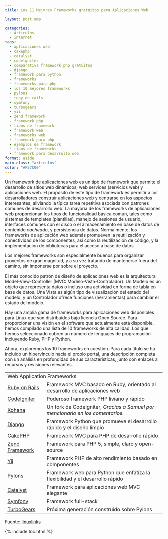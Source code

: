 ```yaml
---
title: Los 11 Mejores Frameworks gratuitos para Aplicaciones Web

layout: post.amp

categories:
  - Articulos
  - internet
tags:
  - aplicaciones web
  - cakephp
  - catalyst
  - codelgniter
  - comparativa framework php gratuitos
  - django
  - framework para python
  - frameworks
  - frameworks para php
  - los 10 mejores frameworks
  - pylons
  - ruby on rails
  - symfony
  - turbogears
  - yii
  - zend framework
  - framework php
  - tipos de framework
  - framework web
  - frameworks web
  - framework para php
  - ejemplos de framework
  - tipos de frameworks
  - framework para desarrollo web
format: aside
main-class: "articulos"
color: "#F57C00"
---
```

Un framework de aplicaciones web es un tipo de framework que permite el desarrollo de sitios web dinámicos, web services (servicios web) y aplicaciones web. El propósito de este tipo de framework es permitir a los desarrolladores construir aplicaciones web y centrarse en los aspectos interesantes, aliviando la típica tarea repetitiva asociada con patrones comunes de desarrollo web. La mayoría de los frameworks de aplicaciones web proporcionan los tipos de funcionalidad básica común, tales como sistemas de templates (plantillas), manejo de sesiones de usuario, interfaces comunes con el disco o el almacenamiento en base de datos de contenido *cacheado*, y persistencia de datos. Normalmente, los frameworks de aplicación web además promueven la reutilización y conectividad de los componentes, así como la reutilización de código, y la implementación de bibliotecas para el acceso a base de datos.

Los mejores frameworks son especialmente buenos para organizar proyectos de gran magnitud, y a su vez tratando de mantenerse fuera del camino, sin imponerse por sobre el proyecto.

El más conocido patrón de diseño de aplicaciones web es la arquitectura Model-View-Controller (MVC: Modelo-Vista-Controlador). Un Modelo es un objeto que representa datos o incluso una actividad en forma de tabla en base de datos. Una Vista es algún tipo de visualización del estado del modelo, y un Controlador ofrece funciones (herramientas) para cambiar el estado del modelo.

Hay una amplia gama de frameworks para aplicaciones web disponibles para Linux que son distribuidos bajo licencia Open Source. Para proporcionar una visión en el software que actualmente está disponible, hemos compilado una lista de 10 frameworks de alta calidad. Los que hemos seleccionado cubren un número de lenguajes de programación incluyendo Ruby, PHP y Python.

Ahora, exploremos los 10 frameworks en cuestión. Para cada título se ha incluido un hipervínculo hacia el propio portal, una descripción completa con un análisis en profundidad de sus características, junto con enlaces a recursos y revisiones relevantes.


<!--ad-->
<table class="aligncenter" border="0" cellspacing="0" cellpadding="5">
<tr>
<td rowspan="1" colspan="2">
      Web Application Frameworks
    </td>
</tr>
<tr>
<td>
<a href="http://www.linuxlinks.com/article/20120525000539219/RubyonRails.html">Ruby on Rails</a>
</td>
<td>
      Framework MVC basado en Ruby, orientado al desarrollo de aplicaciones web
    </td>
</tr>
<tr>
<td>
<a href="http://www.linuxlinks.com/article/20120525000531497/CodeIgniter.html">CodeIgniter</a>
</td>
<td>
      Poderoso framework PHP liviano y rápido
    </td>
</tr>
<tr>
<td>
<a href="http://kohanaframework.org/">Kohana</a>
</td>
<td>
      Un fork de CodeIgniter, <em>Gracias a Samuel por mencionarlo en los comentarios.</em>
</td>
</tr>
<tr>
<td>
<a href="http://www.linuxlinks.com/article/20120525000545879/Django.html">Django</a>
</td>
<td>
      Framework Python que promueve el desarrollo rápido y el diseño limpio
    </td>
</tr>
<tr>
<td>
<a href="http://www.linuxlinks.com/article/20120525000252509/CakePHP.html">CakePHP</a>
</td>
<td>
      Framework MVC para PHP de desarrollo rápido
    </td>
</tr>
<tr>
<td>
<a href="http://www.linuxlinks.com/article/20120525000536311/ZendFramework.html">Zend Framework</a>
</td>
<td>
      Framework para PHP 5, simple, claro y open-source
    </td>
</tr>
<tr>
<td>
<a href="http://www.linuxlinks.com/article/2012052500054269/Yii.html">Yii</a>
</td>
<td>
      Framework PHP de alto rendimiento basado en componentes
    </td>
</tr>
<tr>
<td>
<a href="http://www.linuxlinks.com/article/2012052500055227/Pylons.html">Pylons</a>
</td>
<td>
      Framework web para Python que enfatiza la flexibilidad y el desarrollo rápido
    </td>
</tr>
<tr>
<td>
<a href="http://www.linuxlinks.com/article/20120525000602635/Catalyst.html">Catalyst</a>
</td>
<td>
      Framework para aplicaciones web MVC elegante
    </td>
</tr>
<tr>
<td>
<a href="http://www.linuxlinks.com/article/20120525000534344/Symfony.html">Symfony</a>
</td>
<td>
      Framework full-stack
    </td>
</tr>
<tr>
<td>
<a href="http://www.linuxlinks.com/article/20120525000548217/TurboGears.html">TurboGears</a>
</td>
<td>
      Próxima generación construido sobre Pylons
    </td>
</tr>
</table>

Fuente: <a href="http://www.linuxlinks.com/article/20120525000054705/ApplicationFrameworks.html" target="_blank">linuxlinks</a>



{% include toc.html %}
